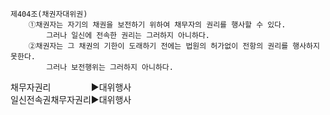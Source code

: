 ﻿<link rel="stylesheet" href="../_res/darkmode.css">



```
제404조(채권자대위권) 
    ①채권자는 자기의 채권을 보전하기 위하여 채무자의 권리를 행사할 수 있다. 
        그러나 일신에 전속한 권리는 그러하지 아니하다.
    ②채권자는 그 채권의 기한이 도래하기 전에는 법원의 허가없이 전항의 권리를 행사하지 못한다. 
        그러나 보전행위는 그러하지 아니하다.
```

채무자권리ㅤㅤㅤㅤㅤ▶<span class="r">대위행사</span>  
일신전속권채무자권리▶<span class="t">대위행사</span>  
